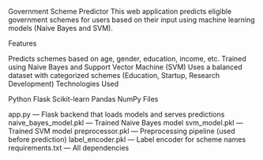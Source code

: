 Government Scheme Predictor
This web application predicts eligible government schemes for users based on their input using machine learning models (Naive Bayes and SVM).

Features

Predicts schemes based on age, gender, education, income, etc.
Trained using Naive Bayes and Support Vector Machine (SVM)
Uses a balanced dataset with categorized schemes (Education, Startup, Research Development)
Technologies Used

Python
Flask
Scikit-learn
Pandas
NumPy
Files

app.py — Flask backend that loads models and serves predictions
naive_bayes_model.pkl — Trained Naive Bayes model
svm_model.pkl — Trained SVM model
preprocessor.pkl — Preprocessing pipeline (used before prediction)
label_encoder.pkl — Label encoder for scheme names
requirements.txt — All dependencies
